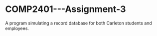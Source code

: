 # COMP2401---Assignment-3
A program simulating a record database for both Carleton students and employees.

